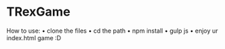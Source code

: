 # TRexGame
How to use:
  • clone the files
  • cd the path
  • npm install
  • gulp js
  • enjoy ur index.html game :D
